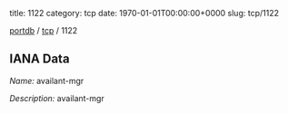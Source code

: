 title: 1122
category: tcp
date: 1970-01-01T00:00:00+0000
slug: tcp/1122

[portdb](/) / [tcp](/category/tcp.html) / 1122


## IANA Data

_Name:_ availant-mgr

_Description:_ availant-mgr

